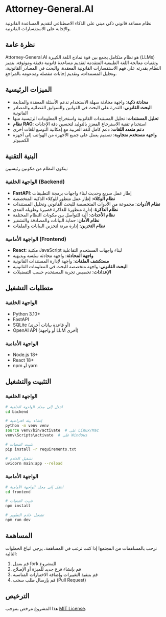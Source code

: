 # Attorney-General.AI

نظام مساعد قانوني ذكي مبني على الذكاء الاصطناعي لتقديم المساعدة القانونية والإجابة على الاستفسارات القانونية.

## نظرة عامة

Attorney-General.AI هو نظام متكامل يجمع بين قوة نماذج اللغة الكبيرة (LLMs) وتقنيات معالجة اللغة الطبيعية المتقدمة لتقديم مساعدة قانونية دقيقة وموثوقة. يتميز النظام بقدرته على فهم الاستفسارات القانونية المعقدة، والبحث في المصادر القانونية، وتحليل المستندات، وتقديم إجابات مفصلة ومدعومة بالمراجع.

## الميزات الرئيسية

- **محادثة ذكية**: واجهة محادثة سهلة الاستخدام تدعم الأسئلة المعقدة والمتابعة
- **البحث القانوني**: القدرة على البحث في القوانين والسوابق القضائية والمصادر القانونية
- **تحليل المستندات**: تحليل المستندات القانونية واستخراج المعلومات الرئيسية منها
- **نظام RAG**: استخدام تقنية الاسترجاع المعزز بالتوليد لتحسين دقة الإجابات
- **دعم متعدد اللغات**: دعم كامل للغة العربية مع إمكانية التوسع للغات أخرى
- **واجهة مستخدم متجاوبة**: تصميم يعمل على جميع الأجهزة من الهواتف إلى أجهزة الكمبيوتر

## البنية التقنية

يتكون النظام من مكونين رئيسيين:

### الواجهة الخلفية (Backend)

- **FastAPI**: إطار عمل سريع وحديث لبناء واجهات برمجة التطبيقات
- **نظام الوكلاء**: إطار عمل متطور للوكلاء الذكية المتخصصة
- **نظام الأدوات**: مجموعة من الأدوات المتخصصة للبحث القانوني وتحليل المستندات
- **نظام الذاكرة**: إدارة متطورة للذاكرة قصيرة وطويلة المدى
- **نظام الأحداث**: آلية للتواصل بين مكونات النظام المختلفة
- **نظام الأمان**: حماية البيانات والمصادقة والتشفير
- **نظام التخزين**: إدارة مرنة لتخزين البيانات والملفات

### الواجهة الأمامية (Frontend)

- **React**: مكتبة JavaScript لبناء واجهات المستخدم التفاعلية
- **واجهة المحادثة**: واجهة محادثة سلسة وبديهية
- **مستكشف الملفات**: واجهة لإدارة المستندات القانونية
- **البحث القانوني**: واجهة متخصصة للبحث في المعلومات القانونية
- **الإعدادات**: تخصيص تجربة المستخدم حسب التفضيلات

## متطلبات التشغيل

### الواجهة الخلفية
- Python 3.10+
- FastAPI
- SQLite (أو قاعدة بيانات أخرى)
- OpenAI API (أو واجهة LLM أخرى)

### الواجهة الأمامية
- Node.js 18+
- React 18+
- npm أو yarn

## التثبيت والتشغيل

### الواجهة الخلفية

```bash
# انتقل إلى مجلد الواجهة الخلفية
cd backend

# إنشاء بيئة افتراضية
python -m venv venv
source venv/bin/activate  # على Linux/Mac
venv\Scripts\activate  # على Windows

# تثبيت التبعيات
pip install -r requirements.txt

# تشغيل الخادم
uvicorn main:app --reload
```

### الواجهة الأمامية

```bash
# انتقل إلى مجلد الواجهة الأمامية
cd frontend

# تثبيت التبعيات
npm install

# تشغيل خادم التطوير
npm run dev
```

## المساهمة

نرحب بالمساهمات من المجتمع! إذا كنت ترغب في المساهمة، يرجى اتباع الخطوات التالية:

1. قم بعمل fork للمشروع
2. قم بإنشاء فرع جديد للميزة أو الإصلاح
3. قم بتنفيذ التغييرات وإضافة الاختبارات المناسبة
4. قم بإرسال طلب سحب (Pull Request)

## الترخيص

هذا المشروع مرخص بموجب [MIT License](LICENSE).
